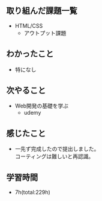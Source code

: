 ## 取り組んだ課題一覧
- HTML/CSS
    - アウトプット課題

## わかったこと
- 特になし

## 次やること
- Web開発の基礎を学ぶ
    - udemy

## 感じたこと
- 一先ず完成したので提出しました。  
  コーティングは難しいと再認識。

## 学習時間
- 7h(total:229h)
